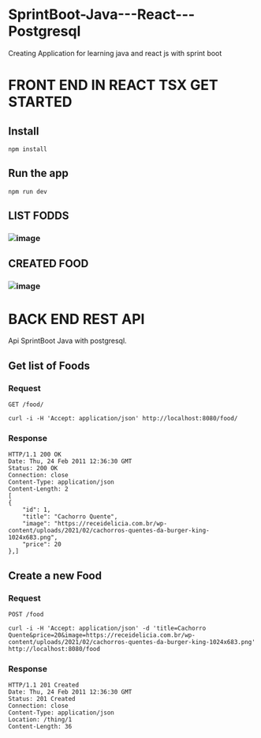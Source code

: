 # SprintBoot-Java---React---Postgresql
Creating Application for learning java and react js with sprint boot

# FRONT END IN REACT TSX GET STARTED
## Install
    npm install

## Run the app

    npm run dev

## LIST FODDS
### ![image](https://github.com/LuisFernando-hub/SprintBoot-Java---React---Postgresql/assets/84160974/98238129-09d9-41e3-8096-a3ffd19d83e7)

## CREATED FOOD
### ![image](https://github.com/LuisFernando-hub/SprintBoot-Java---React---Postgresql/assets/84160974/232a9532-286f-4981-92c8-d4aacd852911)


# BACK END REST API

Api SprintBoot Java with postgresql.

## Get list of Foods

### Request

`GET /food/`

    curl -i -H 'Accept: application/json' http://localhost:8080/food/

### Response

    HTTP/1.1 200 OK
    Date: Thu, 24 Feb 2011 12:36:30 GMT
    Status: 200 OK
    Connection: close
    Content-Type: application/json
    Content-Length: 2
    [
  	{
  		"id": 1,
  		"title": "Cachorro Quente",
  		"image": "https://receidelicia.com.br/wp-content/uploads/2021/02/cachorros-quentes-da-burger-king-1024x683.png",
  		"price": 20
  	},]
  

## Create a new Food

### Request

`POST /food`

    curl -i -H 'Accept: application/json' -d 'title=Cachorro Quente&price=20&image=https://receidelicia.com.br/wp-content/uploads/2021/02/cachorros-quentes-da-burger-king-1024x683.png' http://localhost:8080/food

### Response

    HTTP/1.1 201 Created
    Date: Thu, 24 Feb 2011 12:36:30 GMT
    Status: 201 Created
    Connection: close
    Content-Type: application/json
    Location: /thing/1
    Content-Length: 36



